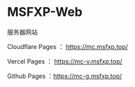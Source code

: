 # MSFXP-Web
服务器网站

Cloudflare Pages ： https://mc.msfxp.top/

Vercel Pages ： https://mc-v.msfxp.top/

Github Pages ：https://mc-g.msfxp.top/
